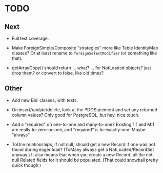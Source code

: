 # TODO

## Next

- Full test coverage.

- Make ForeignSimple/Composite "strategies" more like Table IdentityMap classes?
  Or at least rename to `foreignSelectModifier` (or something like that).

- getArrayCopy() should return ... what? ... for NotLoaded objects? just drop them?
or convert to false, like old times?

## Other

- Add new Bidi classes, with tests.

- On insert/update/delete, look at the PDOStatement and set any returned column
  values? Only good for PostgreSQL, but hey, nice touch.

- Add a "required" on one-to-one and many-to-one? Existing 1:1 and M:1 are
  really to-zero-or-one, and "required" is to-exactly-one. Maybe "always".

- ToOne relationships, if not null, should get a new Record if one was not found
  during eager load? (ToMany always get a NotLoaded/RecordSet anyway.) It also
  means that when you create a new Record, all the not-null Related fields for
  it should be populated. (That could snowball pretty quick though.)
